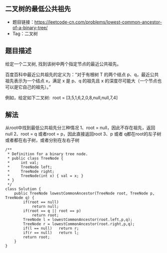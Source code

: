 ## 二叉树的最低公共祖先
- 题目链接：https://leetcode-cn.com/problems/lowest-common-ancestor-of-a-binary-tree/
- Tag：二叉树

## 题目描述
给定一个二叉树, 找到该树中两个指定节点的最近公共祖先。

百度百科中最近公共祖先的定义为：“对于有根树 T 的两个结点 p、q，最近公共祖先表示为一个结点 x，满足 x 是 p、q 的祖先且 x 的深度尽可能大（一个节点也可以是它自己的祖先）。”

例如，给定如下二叉树:  root = [3,5,1,6,2,0,8,null,null,7,4]

## 解法

从root中找到最低公共祖先分三种情况
1、root = null，因此不存在祖先，返回null
2、root = q 或者root = p，因此直接返回root
3、p 或者 q都在root的左子树或者都在右子树，或者分别在左右子树

```
/**
 * Definition for a binary tree node.
 * public class TreeNode {
 *     int val;
 *     TreeNode left;
 *     TreeNode right;
 *     TreeNode(int x) { val = x; }
 * }
 */
class Solution {
    public TreeNode lowestCommonAncestor(TreeNode root, TreeNode p, TreeNode q) {        
        if(root == null)
            return null;
        if(root == q || root == p)
            return root;
        TreeNode l = lowestCommonAncestor(root.left,p,q);
        TreeNode r = lowestCommonAncestor(root.right,p,q);
        if(l == null)   return r;
        if(r == null)   return l;
        return root;
    }
}
```